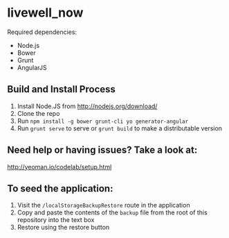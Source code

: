 livewell_now
============
Required dependencies:
- Node.js
- Bower
- Grunt
- AngularJS

Build and Install Process
-------------------------
1. Install Node.JS from http://nodejs.org/download/
2. Clone the repo
3. Run `npm install -g bower grunt-cli yo generator-angular`
4. Run `grunt serve` to serve or `grunt build` to make a distributable version

Need help or having issues? Take a look at:
-------------------------------------------
http://yeoman.io/codelab/setup.html

To seed the application:
------------------------
1. Visit the `/localStorageBackupRestore` route in the application
2. Copy and paste the contents of the `backup` file from the root of this repository into the text box
3. Restore using the restore button
